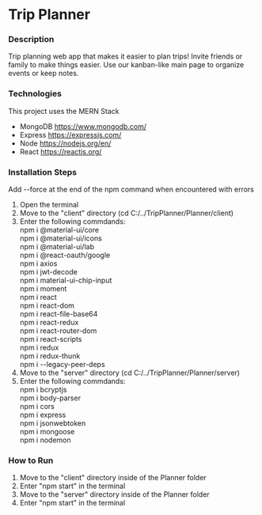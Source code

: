 # Trip Planner

### Description

Trip planning web app that makes it easier to plan trips! Invite friends or family to make things easier.
Use our kanban-like main page to organize events or keep notes.

### Technologies

This project uses the MERN Stack

- MongoDB
  https://www.mongodb.com/
- Express
  https://expressjs.com/
- Node
  https://nodejs.org/en/
- React
  https://reactjs.org/

### Installation Steps

Add --force at the end of the npm command when encountered with errors

1. Open the terminal
2. Move to the "client" directory (cd C:/../TripPlanner/Planner/client)
3. Enter the following commdands:  
   npm i @material-ui/core  
   npm i @material-ui/icons  
   npm i @material-ui/lab  
   npm i @react-oauth/google  
   npm i axios  
   npm i jwt-decode  
   npm i material-ui-chip-input  
   npm i moment  
   npm i react  
   npm i react-dom  
   npm i react-file-base64  
   npm i react-redux  
   npm i react-router-dom  
   npm i react-scripts  
   npm i redux  
   npm i redux-thunk  
   npm i --legacy-peer-deps
4. Move to the "server" directory (cd C:/../TripPlanner/Planner/server)
5. Enter the following commdands:  
   npm i bcryptjs  
   npm i body-parser  
   npm i cors  
   npm i express  
   npm i jsonwebtoken  
   npm i mongoose  
   npm i nodemon

### How to Run

1. Move to the "client" directory inside of the Planner folder
2. Enter "npm start" in the terminal
3. Move to the "server" directory inside of the Planner folder
4. Enter "npm start" in the terminal
